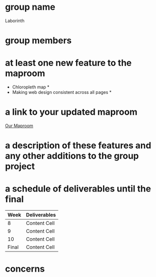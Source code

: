 # group name
Laborinth

# group members


# at least one new feature to the maproom
* Chloropleth map *
* Making web design consistent across all pages *

# a link to your updated maproom
[Our Maproom](https://radha0207.github.io/Economic-Inequality-working-title-/Midterm/)

# a description of these features and any other additions to the group project

# a schedule of deliverables until the final
Week  | Deliverables
------------- | -------------
8  | Content Cell
9 | Content Cell
10  | Content Cell
Final | Content Cell


# concerns
